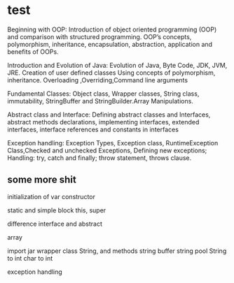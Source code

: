 # test

Beginning with OOP:
Introduction of object oriented programming
(OOP) and comparison with structured programming. OOP’s concepts,
polymorphism, inheritance, encapsulation, abstraction, application and
benefits of OOPs.

Introduction and Evolution of Java:
Evolution of Java, Byte Code, JDK, JVM, JRE. Creation of user defined classes
Using concepts of polymorphism, inheritance. Overloading ,Overriding,Command line
arguments

Fundamental Classes: Object class, Wrapper classes, String class, immutability,
StringBuffer and StringBuilder.Array Manipulations.


Abstract class and Interface:
Defining abstract classes and Interfaces, abstract methods
declarations, implementing interfaces, extended interfaces, interface references and
constants in interfaces

Exception handling:
Exception Types, Exception class, RuntimeException
Class,Checked and unchecked Exceptions, Defining new exceptions; Handling: try, catch
and finally; throw statement, throws clause.

## some more shit

initialization of var
constructor

static and simple block
this, super

difference interface and abstract

array

import
jar
wrapper class
String, and methods
string buffer
string pool
String to int
char to int

exception handling